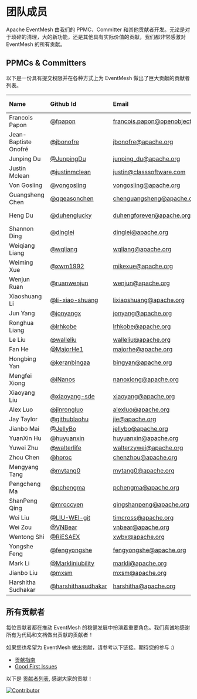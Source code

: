 # 团队成员

Apache EventMesh 由我们的 PPMC、Committer 和其他贡献者开发。无论是对于琐碎的清理，大的新功能，还是其他具有实际价值的贡献，我们都非常感激对 EventMesh 的所有贡献。

## PPMCs & Committers

以下是一份具有提交权限并在各种方式上为 EventMesh 做出了巨大贡献的贡献者列表。

|Name| Github Id                                      | Email |[Roles](https://www.apache.org/foundation/how-it-works.html#roles)| Time Zone|
|:---|:-----------------------------------------------|:---|:---|:--|
|Francois Papon| [@fpapon](https://github.com/fpapon) |francois.papon@openobject.fr |Mentor| +1|
|Jean-Baptiste Onofré| [@jbonofre](https://github.com/jbonofre)         |jbonofre@apache.org |Mentor| +1 |
|Junping Du| [@JunpingDu](https://github.com/JunpingDu)         |junping_du@apache.org |Mentor| +8 |
|Justin Mclean| [@justinmclean](https://github.com/justinmclean)     |justin@classsoftware.com |Mentor| +10 |
|Von Gosling| [@vongosling](https://github.com/vongosling)         |vongosling@apache.org  |Mentor| +8 |
|Guangsheng Chen| [@qqeasonchen](https://github.com/qqeasonchen) |chenguangsheng@apache.org |PPMC Member| +8|
|Heng Du| [@duhenglucky](https://github.com/duhengforever)         |duhengforever@apache.org |PPMC Member| +8 |
|Shannon Ding| [@dinglei](https://github.com/dinglei) |dinglei@apache.org |PPMC Member| +8|
|Weiqiang Liang| [@wqliang](https://github.com/wqliang)         |wqliang@apache.org |PPMC Member| +8 |
|Weiming Xue| [@xwm1992](https://github.com/xwm1992)         |mikexue@apache.org |PPMC Member| +8 |
|Wenjun Ruan| [@ruanwenjun](https://github.com/ruanwenjun) |wenjun@apache.org |PPMC Member| +8|
|Xiaoshuang Li| [@li-xiao-shuang](https://github.com/li-xiao-shuang)         |lixiaoshuang@apache.org |PPMC Member| +8 |
|Jun Yang| [@jonyangx](https://github.com/jonyangx)         |jonyang@apache.org |Committer| +8 |
|Ronghua Liang| [@lrhkobe](https://github.com/lrhkobe)         |lrhkobe@apache.org |Committer| +8 |
|Le Liu| [@walleliu](https://github.com/walleliu)         |walleliu@apache.org |Committer| +8 |
|Fan He| [@MajorHe1](https://github.com/MajorHe1)         |majorhe@apache.org |Committer| +8 |
|Hongbing Yan| [@keranbingaa](https://github.com/keranbingaa)         |bingyan@apache.org |Committer| +8 |
|Mengfei Xiong| [@iNanos](https://github.com/iNanos) |nanoxiong@apache.org |Committer| +8|
|Xiaoyang Liu| [@xiaoyang-sde](https://github.com/xiaoyang-sde) |xiaoyang@apache.org |Committer| -7|
|Alex Luo| [@jinrongluo](https://github.com/jinrongluo)         |alexluo@apache.org |Committer| -4 |
|Jay Taylor| [@githublaohu](https://github.com/githublaohu)         |jie@apache.org |Committer| +8 |
|Jianbo Mai| [@JellyBo](https://github.com/jellybo)         |jellybo@apache.org |Committer| +8 |
|YuanXin Hu| [@huyuanxin](https://github.com/huyuanxin)         |huyuanxin@apache.org |Committer| +8 |
|Yuwei Zhu| [@walterlife](https://github.com/walterlife)         |walterzywei@apache.org |Committer| +8 |
|Zhou Chen| [@horoc](https://github.com/horoc)         |chenzhou@apache.org |Committer| +8 |
|Mengyang Tang| [@mytang0](https://github.com/mytang0)         |mytang0@apache.org |Committer| +8 |
|Pengcheng Ma| [@pchengma](https://github.com/pchengma)         |pchengma@apache.org |Committer| +8 |
|ShanPeng Qing| [@mroccyen](https://github.com/mroccyen)         |qingshanpeng@apache.org |Committer| +8 |
|Wei Liu| [@LIU-WEI-git](https://github.com/LIU-WEI-git)         |timcross@apache.org |Committer| +8 |
|Wei Zou| [@VNBear](https://github.com/VNBear)         |vnbear@apache.org |Committer| +8 |
|Wentong Shi| [@RiESAEX](https://github.com/RiESAEX)         |xwbx@apache.org |Committer| +8 |
|Yongshe Feng| [@fengyongshe](https://github.com/fengyongshe)         |fengyongshe@apache.org |Committer| +8 |
|Mark Li| [@Markliniubility](https://github.com/Markliniubility)         |markli@apache.org |Committer| +8 |
|Jianbo Liu| [@mxsm](https://github.com/mxsm) |mxsm@apache.org |Committer| +8 |
|Harshitha Sudhakar| [@harshithasudhakar](https://github.com/harshithasudhakar) |harshitha@apache.org |Committer| +6 |

## 所有贡献者

每位贡献者都在推动 EventMesh 的稳健发展中扮演着重要角色。我们真诚地感谢所有为代码和文档做出贡献的贡献者！

如果您也希望为 EventMesh 做出贡献，请参考以下链接。期待您的参与 :)

- [贡献指南](https://eventmesh.apache.org/zh/community/contribute/contribute)
- [Good First Issues](https://github.com/apache/eventmesh/issues?q=is%3Aopen+is%3Aissue+label%3A%22good+first+issue%22)

以下是 [贡献者列表](https://github.com/apache/eventmesh/graphs/contributors), 感谢大家的贡献！

[![Contributor](https://contrib.rocks/image?repo=apache/eventmesh)](https://github.com/apache/eventmesh/graphs/contributors)
